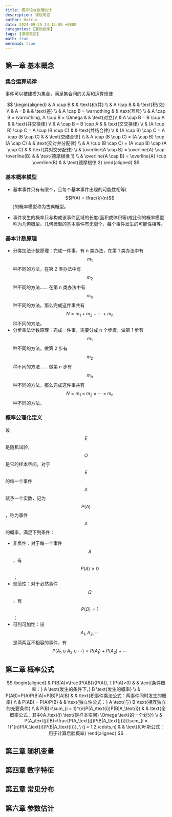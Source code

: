 ```yaml
---
title: 概率论与数理统计
description: 课程笔记
author: Hatrix
date: 2024-09-25 14:15:00 +0800
categories: [基础数学]
tags: [课程笔记]
math: true
mermaid: true
---
```


## 第一章 基本概念

### 集合运算规律

事件可以被建模为集合，满足集合间的关系和运算规律

$$
\begin{aligned}
& A \cup B & & \text{和/并} \\
& A \cap B & & \text{积/交} \\
& A - B & & \text{差} \\
& A \cap B = \varnothing & & \text{互斥} \\
& A \cap B = \varnothing, A \cup B = \Omega & & \text{对立}\\
& A \cup B = B \cup A & & \text{并交换律} \\
& A \cap B = B \cap A & & \text{交交换律} \\
& (A \cup B) \cup C = A \cup (B \cup C) & & \text{并结合律} \\
& (A \cap B) \cap C = A \cap (B \cap C) & & \text{交结合律} \\
& A \cap (B \cup C) = (A \cap B) \cup (A \cap C) & & \text{交对并分配律} \\
& A \cup (B \cap C) = (A \cup B) \cap (A \cup C) & & \text{并对交分配律} \\
& \overline{A \cup B} = \overline{A} \cap \overline{B} & & \text{德摩根律 1} \\
& \overline{A \cap B} = \overline{A} \cup \overline{B} & & \text{德摩根律 2}
\end{aligned}
$$

### 基本概率模型

- 基本事件只有有限个，且每个基本事件出现的可能性相等($$P(A) = \frac{k}{n}$$)的概率模型称为古典概型。

- 事件发生的概率只与构成该事件区域的长度(面积或体积等)成比例的概率模型称为几何概型。几何概型的基本事件有无限个，每个事件发生的可能性相等。

### 基本计数原理

- 分类加法计数原理：完成一件事，有 n 类办法，在第 1 类办法中有$$m_\text{1}$$种不同的方法，在第 2 类办法中有$$m_\text{2}$$种不同的方法…… 在第 n 类办法中有$$m_\text{n}$$种不同的方法，那么完成这件事共有$$N = m_\text{1} + m_\text{2} + \cdots + m_\text{n}$$种不同的方法。
- 分步乘法计数原理：完成一件事，需要分成 n 个步骤，做第 1 步有$$m_\text{1}$$种不同的方法，做第 2 步有$$m_\text{2}$$种不同的方法…… 做第 n 步有$$m_\text{n}$$种不同的方法，那么完成这件事共有$$N = m_\text{1}\times m_\text{2}\times\cdots\times m_\text{n}$$种不同的方法。

### 概率公理化定义

设$$ E $$是随机试验，$$\Omega$$是它的样本空间，对于$$ E $$的每一个事件$$ A$$赋予一个实数，记为$$P(A)$$，称为事件$$ A $$的概率，满足下列条件：

- 非负性：对于每一个事件$$ A$$，有$$P(A)\geqslant0$$；
- 规范性：对于必然事件$$\Omega$$，有$$P(\Omega)=1$$；
- 可列可加性：设$$A_\text{1},A_\text{2},\cdots$$是两两互不相容的事件，有$$P(A_\text{1}\cup A_\text{2}\cup\cdots)=P(A_\text{1})+P(A_\text{2})+\cdots$$

## 第二章 概率公式

$$
\begin{aligned}
& P(B|A)=\frac{P(AB)}{P(A)}, \ (P(A)>0) & & \text{条件概率：} A \text{发生的条件下，} B \text{发生的概率} \\
& P(AB)=P(A)P(B|A)=P(B)P(A|B) & & \text{积事件乘法公式：两事件同时发生的概率} \\
& P(AB) = P(A)P(B) & & \text{独立性公式：} A \text{与} B \text{相互独立的充要条件} \\
& P(B)=\sum_{i = 1}^{n}P(A_\text{i})P(B|A_\text{i}) & & \text{全概率公式：其中}A_\text{i} \text{是样本空间} \Omega \text{的一个划分} \\
& P(A_\text{j}|B)=\frac{P(A_\text{j})P(B|A_\text{j})}{\sum_{i = 1}^{n}P(A_\text{i})P(B|A_\text{i})}, \ (j = 1,2,\cdots,n) & & \text{贝叶斯公式：用于计算后验概率}
\end{aligned}
$$

## 第三章 随机变量

## 第四章 数字特征

## 第五章 常见分布

## 第六章 参数估计
